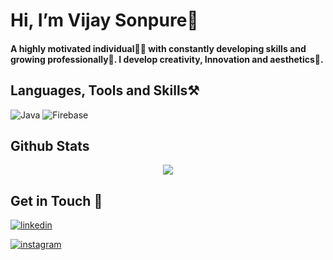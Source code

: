 
# Hi, I’m Vijay Sonpure👋

#### A highly motivated individual🧑‍💻 with constantly developing skills and growing professionally🚀. I develop creativity, Innovation and aesthetics🔖.

## Languages, Tools and Skills⚒️

![Java](https://camo.githubusercontent.com/6cbecd63a9a8f83ee186885c446938820ffa8304942a284ee6e1e2acb2bfd822/68747470733a2f2f696d672e736869656c64732e696f2f62616467652f6a6176612d2532334544384230302e7376673f7374796c653d666f722d7468652d6261646765266c6f676f3d6a617661266c6f676f436f6c6f723d7768697465)
![Firebase](https://camo.githubusercontent.com/a65fcdf7030d79c00f4c3d8bab84de39107f5777fca4d12f0cb64440015183fe/68747470733a2f2f696d672e736869656c64732e696f2f62616467652f66697265626173652d2532333033394245352e7376673f7374796c653d666f722d7468652d6261646765266c6f676f3d6669726562617365)



## Github Stats  
<div align="center"><img src="https://github-readme-stats.vercel.app/api?username=VijaySonpure&show_icons=true&count_private=true&hide_border=true" align="center" /></div>  


## Get in Touch 🤝

[![linkedin](https://img.shields.io/badge/linkedin-0A66C2?style=for-the-badge&logo=linkedin&logoColor=white)](https://www.linkedin.com/in/vijay-sonpure-a1a10821b/)


<a href="https://instagram.com/veer_tawar1997?utm_source=qr&igshid=ZDc4ODBmNjlmNQ%3D%3D" target="_blank">
<img src=https://img.shields.io/badge/instagram-%23000000.svg?&style=for-the-badge&logo=instagram&logoColor=white alt=instagram style="margin-bottom: 5px;" />


<!---
VijaySopure/VijaySonpure is a ✨ special ✨ repository because its `README.md` (this file) appears on your GitHub profile.
